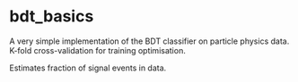 # bdt_basics

A very simple implementation of the BDT classifier on particle physics data.
K-fold cross-validation for training optimisation.

Estimates fraction of signal events in data.
